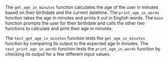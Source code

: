 The `get_age_in_minutes` function calculates the age of the user in minutes based on their birthdate and the current datetime. The `print_age_in_words` function takes the age in minutes and prints it out in English words. The `main` function prompts the user for their birthdate and calls the other two functions to calculate and print their age in minutes.

The `test_get_age_in_minutes` function tests the `get_age_in_minutes` function by comparing its output to the expected age in minutes. The `test_print_age_in_words` function tests the `print_age_in_words` function by checking its output for a few different input values.